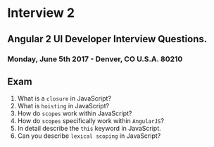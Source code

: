 # Interview 2

## Angular 2 UI Developer Interview Questions.

### Monday, June 5th 2017 - Denver, CO U.S.A. 80210

## Exam

1) What is a `closure` in JavaScript?
2) What is `hoisting` in JavaScript?
3) How do `scopes` work within JavaScript? 
4) How do `scopes` specifically work within `AngularJS`?
5) In detail describe the `this` keyword in JavaScript.
6) Can you describe `lexical scoping` in JavaScript?
